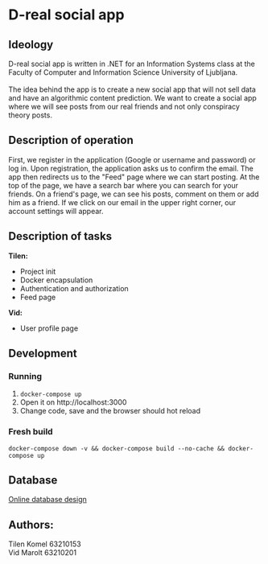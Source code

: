 # D-real social app

## Ideology
D-real social app is written in .NET for an Information Systems class at the Faculty of Computer and Information Science University of Ljubljana. <br><br>
The idea behind the app is to create a new social app that will not sell data and have an algorithmic content prediction. We want to create a social app where we will see posts from our real friends and not only conspiracy theory posts.

## Description of operation
First, we register in the application (Google or username and password) or log in. Upon registration, the application asks us to confirm the email.
The app then redirects us to the "Feed" page where we can start posting. At the top of the page, we have a search bar where you can search for your friends. On a friend's page, we can see his posts, comment on them or add him as a friend.
If we click on our email in the upper right corner, our account settings will appear.

## Description of tasks
**Tilen:**
  - Project init
  - Docker encapsulation
  - Authentication and authorization
  - Feed page

**Vid:**
  - User profile page

## Development
### Running
1. `docker-compose up`
2. Open it on http://localhost:3000
3. Change code, save and the browser should hot reload

### Fresh build
`docker-compose down -v && docker-compose build --no-cache && docker-compose up`

## Database
[Online database design](https://app.dynobird.com/?action=open&id=ae9410b9-a08a-401d-9768-ce1bb1bfcaac)

## Authors:
Tilen Komel 63210153 \
Vid Marolt 63210201
